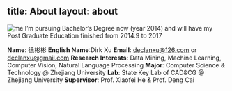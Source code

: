 title: About
layout: about
---
![me](/img/me.png)
I’m pursuing Bachelor’s Degree now (year 2014)
and will have my Post Graduate Education finished from 2014.9 to 2017

**Name**: 徐彬彬
**English Name**:Dirk Xu
**Email**: <declanxu@126.com> or <declanxu@gmail.com>
**Research Interests**: Data Mining, Machine Learning, Computer Vision, Natural Language Processing
**Major**: Computer Science & Technology @ Zhejiang University
**Lab**: State Key Lab of CAD&CG @ Zhejiang University
**Supervisor**: Prof. Xiaofei He & Prof. Deng Cai


